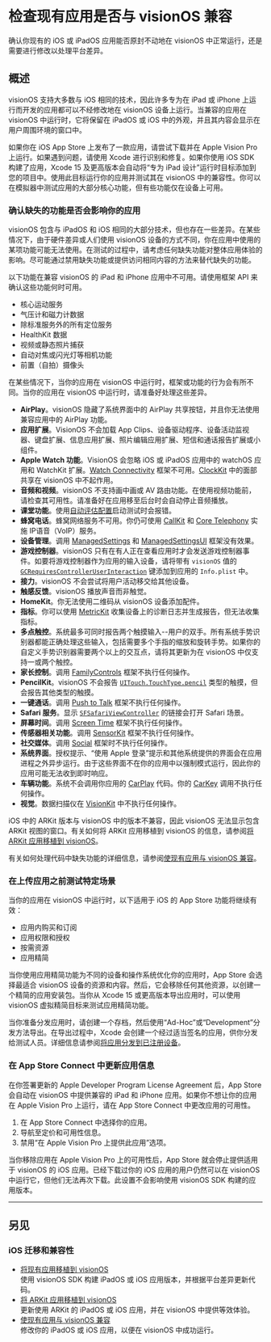 # 检查现有应用是否与 visionOS 兼容

确认你现有的 iOS 或 iPadOS 应用能否原封不动地在 visionOS 中正常运行，还是需要进行修改以处理平台差异。

## 概述

visionOS 支持大多数与 iOS 相同的技术，因此许多专为在 iPad 或 iPhone 上运行而开发的应用都可以不经修改地在 visionOS 设备上运行。当兼容的应用在 visionOS 中运行时，它将保留在 iPadOS 或 iOS 中的外观，并且其内容会显示在用户周围环境的窗口中。

如果你在 iOS App Store 上发布了一款应用，请尝试下载并在 Apple Vision Pro 上运行。如果遇到问题，请使用 Xcode 进行识别和修复。如果你使用 iOS SDK 构建了应用，Xcode 15 及更高版本会自动将“专为 iPad 设计”运行时目标添加到您的项目中。使用此目标运行你的应用并测试其在 visionOS 中的兼容性。你可以在模拟器中测试应用的大部分核心功能，但有些功能仅在设备上可用。

### 确认缺失的功能是否会影响你的应用

visionOS 包含与 iPadOS 和 iOS 相同的大部分技术，但也存在一些差异。在某些情况下，由于硬件差异或人们使用 visionOS 设备的方式不同，你在应用中使用的某项功能可能无法使用。在测试的过程中，请考虑任何缺失功能对整体应用体验的影响。尽可能通过禁用缺失功能或提供访问相同内容的方法来替代缺失的功能。

以下功能在兼容 visionOS 的 iPad 和 iPhone 应用中不可用。请使用框架 API 来确认这些功能何时可用。

- 核心运动服务
- 气压计和磁力计数据
- 除标准服务外的所有定位服务
- HealthKit 数据
- 视频或静态照片捕获
- 自动对焦或闪光灯等相机功能
- 前置（自拍）摄像头

在某些情况下，当你的应用在 visionOS 中运行时，框架或功能的行为会有所不同。当你的应用在 visionOS 中运行时，请准备好处理这些差异。

- **AirPlay**。visionOS 隐藏了系统界面中的 AirPlay 共享按钮，并且你无法使用兼容应用中的 AirPlay 功能。
- **应用扩展**。VisionOS 不会加载 App Clips、设备驱动程序、设备活动监视器、键盘扩展、信息应用扩展、照片编辑应用扩展、短信和通话报告扩展或小组件。
- **Apple Watch 功能**。VisionOS 会忽略 iOS 或 iPadOS 应用中的 watchOS 应用和 WatchKit 扩展。[Watch Connectivity](https://developer.apple.com/documentation/WatchConnectivity) 框架不可用。[ClockKit](https://developer.apple.com/documentation/clockkit) 中的面部共享在 visionOS 中不起作用。
- **音频和视频**。visionOS 不支持画中画或 AV 路由功能。在使用视频功能前，请检查其可用性。请准备好在应用移至后台时会自动停止音频播放。
- **课堂功能**。使用[自动评估配置](https://developer.apple.com/documentation/AutomaticAssessmentConfiguration)启动测试时会报错。
- **蜂窝电话**。蜂窝网络服务不可用。你仍可使用 [CallKit](https://developer.apple.com/documentation/CallKit) 和 [Core Telephony](https://developer.apple.com/documentation/coretelephony) 实施 IP语音（VoIP）服务。
- **设备管理**。调用 [ManagedSettings](https://developer.apple.com/documentation/ManagedSettings) 和 [ManagedSettingsUI](https://developer.apple.com/documentation/ManagedSettingsUI) 框架没有效果。
- **游戏控制器**。visionOS 只有在有人正在查看应用时才会发送游戏控制器事件。如要将游戏控制器作为应用的输入设备，请将带有 `visionOS` 值的 [`GCRequiresControllerUserInteraction`](https://developer.apple.com/documentation/bundleresources/information_property_list/gcrequirescontrolleruserinteraction) 键添加到应用的 `Info.plist` 中。
- **接力**。visionOS 不会尝试将用户活动移交给其他设备。
- **触感反馈**。visionOS 播放声音而非触觉。
- **HomeKit**。你无法使用二维码从 visionOS 设备添加配件。
- **指标**。你可以使用 [MetricKit](https://developer.apple.com/documentation/MetricKit) 收集设备上的诊断日志并生成报告，但无法收集指标。
- **多点触控**。系统最多可同时报告两个触摸输入--用户的双手。所有系统手势识别器都能正确处理这些输入，包括需要多个手指的缩放和旋转手势。如果你的自定义手势识别器需要两个以上的交互点，请将其更新为在 visionOS 中仅支持一或两个触控。
- **家长控制**。调用 [FamilyControls](https://developer.apple.com/documentation/FamilyControls) 框架不执行任何操作。
- **PencilKit**。visionOS 不会报告 [`UITouch.TouchType.pencil`](https://developer.apple.com/documentation/uikit/uitouch/touchtype/pencil) 类型的触摸，但会报告其他类型的触摸。
- **一键通话**。调用 [Push to Talk](https://developer.apple.com/documentation/PushToTalk) 框架不执行任何操作。
- **Safari 服务**。显示 [`SFSafariViewController`](https://developer.apple.com/documentation/safariservices/sfsafariviewcontroller) 的链接会打开 Safari 场景。
- **屏幕时间**。调用 [Screen Time](https://developer.apple.com/documentation/ScreenTime) 框架不执行任何操作。
- **传感器相关功能**。调用 [SensorKit](https://developer.apple.com/documentation/sensorkit) 框架不执行任何操作。
- **社交媒体**。调用 [Social](https://developer.apple.com/documentation/Social) 框架时不执行任何操作。
- **系统界面**。授权提示、“使用 Apple 登录”提示和其他系统提供的界面会在应用进程之外异步运行。由于这些界面不在你的应用中以强制模式运行，因此你的应用可能无法收到即时响应。
- **车辆功能**。系统不会调用你应用的 [CarPlay](https://developer.apple.com/documentation/CarPlay) 代码。你的 [CarKey](https://developer.apple.com/documentation/CarKey) 调用不执行任何操作。
- **视觉**。数据扫描仪在 [VisionKit](https://developer.apple.com/documentation/VisionKit) 中不执行任何操作。

iOS 中的 ARKit 版本与 visionOS 中的版本不兼容，因此 visionOS 无法显示包含 ARKit 视图的窗口。有关如何将 ARKit 应用移植到 visionOS 的信息，请参阅[将 ARKit 应用移植到 visionOS](https://developer.apple.com/documentation/visionos/bringing-your-arkit-app-to-visionos)。

有关如何处理代码中缺失功能的详细信息，请参阅[使现有应用与 visionOS 兼容](https://developer.apple.com/documentation/visionos/making-your-app-compatible-with-visionos)。

### 在上传应用之前测试特定场景

当你的应用在 visionOS 中运行时，以下适用于 iOS 的 App Store 功能将继续有效：

- 应用内购买和订阅
- 应用权限和授权
- 按需资源
- 应用精简

当你使用应用精简功能为不同的设备和操作系统优化你的应用时，App Store 会选择最适合 visionOS 设备的资源和内容。然后，它会移除任何其他资源，以创建一个精简的应用安装包。当你从 Xcode 15 或更高版本导出应用时，可以使用 visionOS 虚拟精简目标来测试应用精简功能。

当你准备分发应用时，请创建一个存档，然后使用“Ad-Hoc”或“Development”分发方法导出。在导出过程中，Xcode 会创建一个经过适当签名的应用，供你分发给测试人员。详细信息请参阅[将应用分发到已注册设备](https://developer.apple.com/documentation/Xcode/distributing-your-app-to-registered-devices)。

### 在 App Store Connect 中更新应用信息

在你签署更新的 Apple Developer Program License Agreement 后，App Store 会自动在 visionOS 中提供兼容的 iPad 和 iPhone 应用。如果你不想让你的应用在 Apple Vision Pro 上运行，请在 App Store Connect 中更改应用的可用性。

1. 在 App Store Connect 中选择你的应用。
2. 导航至定价和可用性信息。
3. 禁用“在 Apple Vision Pro 上提供此应用”选项。

当你移除应用在 Apple Vision Pro 上的可用性后，App Store 就会停止提供适用于 visionOS 的 iOS 应用。已经下载过你的 iOS 应用的用户仍然可以在 visionOS 中运行它，但他们无法再次下载。此设置不会影响使用 visionOS SDK 构建的应用版本。

---

## 另见

### iOS 迁移和兼容性
- [将现有应用移植到 visionOS](https://developer.apple.com/documentation/visionos/bringing-your-app-to-visionos)  
使用 visionOS SDK 构建 iPadOS 或 iOS 应用版本，并根据平台差异更新代码。
- [将 ARKit 应用移植到 visionOS](https://developer.apple.com/documentation/visionos/bringing-your-arkit-app-to-visionos)  
更新使用 ARKit 的 iPadOS 或 iOS 应用，并在 visionOS 中提供等效体验。
- [使现有应用与 visionOS 兼容](https://developer.apple.com/documentation/visionos/making-your-app-compatible-with-visionos)  
修改你的 iPadOS 或 iOS 应用，以便在 visionOS 中成功运行。
